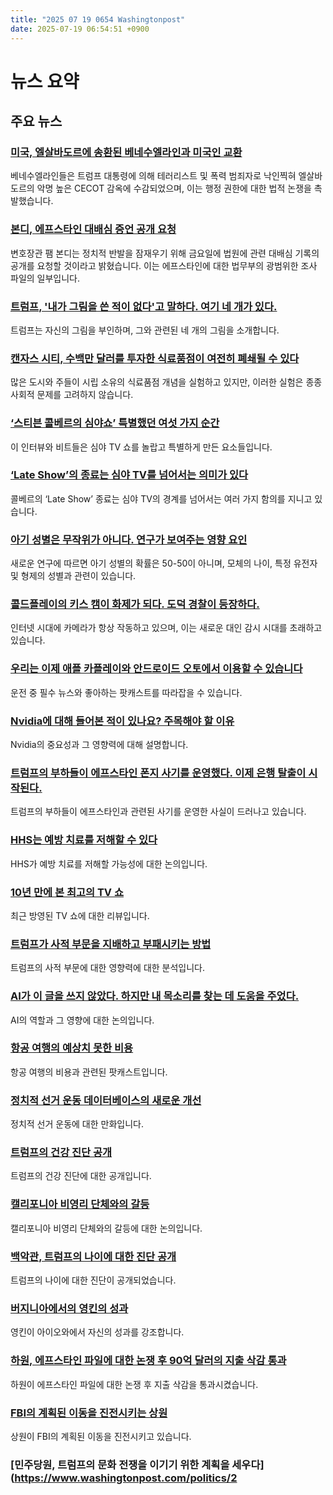 ```yaml
---
title: "2025 07 19 0654 Washingtonpost"
date: 2025-07-19 06:54:51 +0900
---
```


# 뉴스 요약

## 주요 뉴스

### [미국, 엘살바도르에 송환된 베네수엘라인과 미국인 교환](https://www.washingtonpost.com/national-security/2025/07/18/trump-venezuela-el-salvador-cecot-prison/)
베네수엘라인들은 트럼프 대통령에 의해 테러리스트 및 폭력 범죄자로 낙인찍혀 엘살바도르의 악명 높은 CECOT 감옥에 수감되었으며, 이는 행정 권한에 대한 법적 논쟁을 촉발했습니다.

### [본디, 에프스타인 대배심 증언 공개 요청](https://www.washingtonpost.com/national-security/2025/07/18/bondi-epstein-files-documents-grand-jury-testimony-doj/)
변호장관 팸 본디는 정치적 반발을 잠재우기 위해 금요일에 법원에 관련 대배심 기록의 공개를 요청할 것이라고 밝혔습니다. 이는 에프스타인에 대한 법무부의 광범위한 조사 파일의 일부입니다.

### [트럼프, '내가 그림을 쓴 적이 없다'고 말하다. 여기 네 개가 있다.](https://www.washingtonpost.com/politics/2025/07/18/trump-epstein-drawings/)
트럼프는 자신의 그림을 부인하며, 그와 관련된 네 개의 그림을 소개합니다.

### [캔자스 시티, 수백만 달러를 투자한 식료품점이 여전히 폐쇄될 수 있다](https://www.washingtonpost.com/nation/2025/07/18/city-owned-grocery-stores-crime-funding/)
많은 도시와 주들이 시립 소유의 식료품점 개념을 실험하고 있지만, 이러한 실험은 종종 사회적 문제를 고려하지 않습니다.

### [‘스티븐 콜베르의 심야쇼’ 특별했던 여섯 가지 순간](https://www.washingtonpost.com/style/2025/07/18/stephen-colbert-late-show-memorable-moments/)
이 인터뷰와 비트들은 심야 TV 쇼를 놀랍고 특별하게 만든 요소들입니다.

### [‘Late Show’의 종료는 심야 TV를 넘어서는 의미가 있다](https://www.washingtonpost.com/entertainment/tv/2025/07/18/colbert-late-show-cancelled-paramount-lawsuit/)
콜베르의 ‘Late Show’ 종료는 심야 TV의 경계를 넘어서는 여러 가지 함의를 지니고 있습니다.

### [아기 성별은 무작위가 아니다. 연구가 보여주는 영향 요인](https://www.washingtonpost.com/health/2025/07/18/baby-sex-not-random-study/)
새로운 연구에 따르면 아기 성별의 확률은 50-50이 아니며, 모체의 나이, 특정 유전자 및 형제의 성별과 관련이 있습니다.

### [콜드플레이의 키스 캠이 화제가 되다. 도덕 경찰이 등장하다.](https://www.washingtonpost.com/technology/2025/07/18/andy-byron-coldplay-concert-privacy-astronomer-ceo/)
인터넷 시대에 카메라가 항상 작동하고 있으며, 이는 새로운 대인 감시 시대를 초래하고 있습니다.

### [우리는 이제 애플 카플레이와 안드로이드 오토에서 이용할 수 있습니다](https://www.washingtonpost.com/helpcenter/washingtonpost.com/hc/en-us/articles/38379672752667-CarPlay-Android-Auto-Feature)
운전 중 필수 뉴스와 좋아하는 팟캐스트를 따라잡을 수 있습니다.

### [Nvidia에 대해 들어본 적이 있나요? 주목해야 할 이유](https://www.washingtonpost.com/opinions/2025/07/18/nvidia-ai-huang-trump-china/)
Nvidia의 중요성과 그 영향력에 대해 설명합니다.

### [트럼프의 부하들이 에프스타인 폰지 사기를 운영했다. 이제 은행 탈출이 시작된다.](https://www.washingtonpost.com/opinions/2025/07/18/epstein-trump-bondi-patel-conspiracy/)
트럼프의 부하들이 에프스타인과 관련된 사기를 운영한 사실이 드러나고 있습니다.

### [HHS는 예방 치료를 저해할 수 있다](https://www.washingtonpost.com/opinions/2025/07/18/kennedy-rfk-hhs-obamacare-preventive-care-uspstf/)
HHS가 예방 치료를 저해할 가능성에 대한 논의입니다.

### [10년 만에 본 최고의 TV 쇼](https://www.washingtonpost.com/opinions/2025/07/18/adolescence-emmys-review/)
최근 방영된 TV 쇼에 대한 리뷰입니다.

### [트럼프가 사적 부문을 지배하고 부패시키는 방법](https://www.washingtonpost.com/opinions/2025/07/18/president-trump-executive-power/)
트럼프의 사적 부문에 대한 영향력에 대한 분석입니다.

### [AI가 이 글을 쓰지 않았다. 하지만 내 목소리를 찾는 데 도움을 주었다.](https://www.washingtonpost.com/opinions/2025/07/18/artificial-intelligence-tulsi-gabbard-writing/)
AI의 역할과 그 영향에 대한 논의입니다.

### [항공 여행의 예상치 못한 비용](https://www.washingtonpost.com/podcasts/impromptu/the-paradox-of-fixing-airline-travel/)
항공 여행의 비용과 관련된 팟캐스트입니다.

### [정치적 선거 운동 데이터베이스의 새로운 개선](https://www.washingtonpost.com/opinions/2025/07/18/edith-pritchett-cartoon-political-canvassing/)
정치적 선거 운동에 대한 만화입니다.

### [트럼프의 건강 진단 공개](https://www.washingtonpost.com/politics/2025/07/17/trump-health-chronic-venous-insufficiency/)
트럼프의 건강 진단에 대한 공개입니다.

### [캘리포니아 비영리 단체와의 갈등](https://www.washingtonpost.com/immigration/2025/07/18/justice-department-immigration-california-inmates-noncitizens-list/)
캘리포니아 비영리 단체와의 갈등에 대한 논의입니다.

### [백악관, 트럼프의 나이에 대한 진단 공개](https://www.washingtonpost.com/politics/2025/07/17/trump-health-chronic-venous-insufficiency/)
트럼프의 나이에 대한 진단이 공개되었습니다.

### [버지니아에서의 영킨의 성과](https://www.washingtonpost.com/dc-md-va/2025/07/17/virginia-youngkin-iowa-trump-2028/)
영킨이 아이오와에서 자신의 성과를 강조합니다.

### [하원, 에프스타인 파일에 대한 논쟁 후 90억 달러의 지출 삭감 통과](https://www.washingtonpost.com/politics/2025/07/17/house-gop-recissions-bill-cryptocurrency-government-spending/)
하원이 에프스타인 파일에 대한 논쟁 후 지출 삭감을 통과시켰습니다.

### [FBI의 계획된 이동을 진전시키는 상원](https://www.washingtonpost.com/politics/2025/07/17/fbi-headquarters-funding/)
상원이 FBI의 계획된 이동을 진전시키고 있습니다.

### [민주당원, 트럼프의 문화 전쟁을 이기기 위한 계획을 세우다](https://www.washingtonpost.com/politics/2